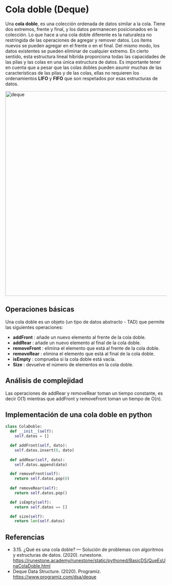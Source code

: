 # Cola doble (Deque)

Una **cola doble**, es una colección ordenada de datos similar a la cola. Tiene dos extremos, 
frente y final, y los datos permanecen posicionados en la colección. Lo que hace a una cola doble diferente es la naturaleza no restringida de las operaciones 
de agregar y remover datos. Los ítems nuevos se pueden agregar en el frente o en el final. Del mismo modo, los datos existentes se pueden eliminar de cualquier extremo. 
En cierto sentido, esta estructura lineal híbrida proporciona todas las capacidades de las pilas y las colas en una única estructura de datos. 
Es importante tener en cuenta que a pesar que las colas dobles pueden asumir muchas de las características de las pilas y de las colas, ellas no requieren 
los ordenamientos **LIFO** y **FIFO** que son respetados por esas estructuras de datos.

<img width="637" alt="deque" src="https://user-images.githubusercontent.com/42527034/120251881-7e759100-c248-11eb-8b51-dec3a114d3df.png">

## Operaciones básicas

Una cola doble es un objeto (un tipo de datos abstracto - TAD) que permite las siguientes operaciones:

* **addFront** : añade un nuevo elemento al frente de la cola doble.
* **addRear** : añade un nuevo elemento al final de la cola doble. 
* **removeFront** : elimina el elemento que está al frente de la cola doble.
* **removeRear** : elimina el elemento que está al final de la cola doble.
* **isEmpty** : comprueba si la cola doble está vacía.
* **Size** : devuelve el número de elementos en la cola doble.

## Análisis de complejidad

Las operaciones de addRear y removeRear toman un tiempo constante, es decir O(1) mientras que addFront y removeFront toman un tiempo de O(n).

## Implementación de una cola doble en python

```python
class ColaDoble:
  def __init__(self):
    self.datos = []

  def addFront(self, dato):
    self.datos.insert(0, dato)
  
  def addRear(self, dato):
    self.datos.append(dato)

  def removeFront(self):
    return self.datos.pop(0)
  
  def removeRear(self):
    return self.datos.pop()

  def isEmpty(self):
    return self.datos == []

  def size(self):
    return len(self.datos)
```

## Referencias

* 3.15. ¿Qué es una cola doble? — Solución de problemas con algoritmos y estructuras de datos. (2020). runestone. https://runestone.academy/runestone/static/pythoned/BasicDS/QueEsUnaColaDoble.html
* Deque Data Structure. (2020). Programiz. https://www.programiz.com/dsa/deque
